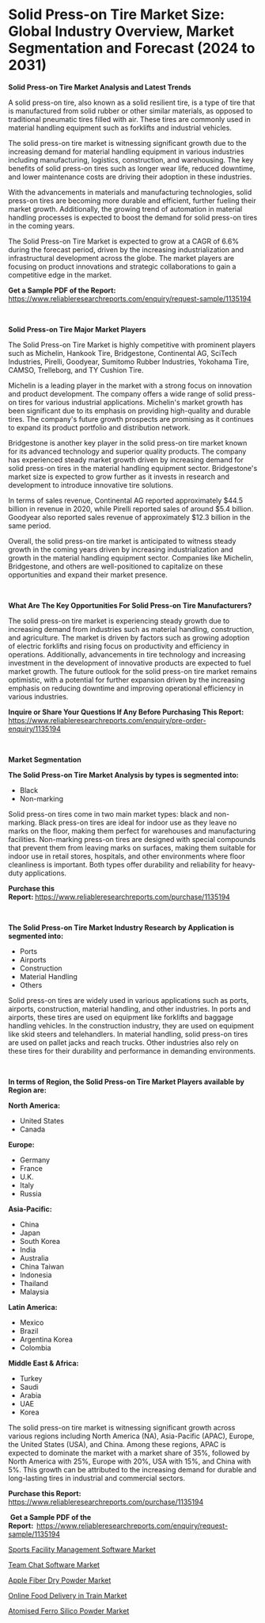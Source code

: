 <p><h1>Solid Press-on Tire Market Size: Global Industry Overview, Market Segmentation and Forecast (2024 to 2031)</h1></p><p><strong>Solid Press-on Tire Market Analysis and Latest Trends</strong></p>
<p><p>A solid press-on tire, also known as a solid resilient tire, is a type of tire that is manufactured from solid rubber or other similar materials, as opposed to traditional pneumatic tires filled with air. These tires are commonly used in material handling equipment such as forklifts and industrial vehicles.</p><p>The solid press-on tire market is witnessing significant growth due to the increasing demand for material handling equipment in various industries including manufacturing, logistics, construction, and warehousing. The key benefits of solid press-on tires such as longer wear life, reduced downtime, and lower maintenance costs are driving their adoption in these industries.</p><p>With the advancements in materials and manufacturing technologies, solid press-on tires are becoming more durable and efficient, further fueling their market growth. Additionally, the growing trend of automation in material handling processes is expected to boost the demand for solid press-on tires in the coming years.</p><p>The Solid Press-on Tire Market is expected to grow at a CAGR of 6.6% during the forecast period, driven by the increasing industrialization and infrastructural development across the globe. The market players are focusing on product innovations and strategic collaborations to gain a competitive edge in the market.</p></p>
<p><strong>Get a Sample PDF of the Report:&nbsp;</strong> <a href="https://www.reliableresearchreports.com/enquiry/request-sample/1135194">https://www.reliableresearchreports.com/enquiry/request-sample/1135194</a></p>
<p>&nbsp;</p>
<p><strong>Solid Press-on Tire Major Market Players</strong></p>
<p><p>The Solid Press-on Tire Market is highly competitive with prominent players such as Michelin, Hankook Tire, Bridgestone, Continental AG, SciTech Industries, Pirelli, Goodyear, Sumitomo Rubber Industries, Yokohama Tire, CAMSO, Trelleborg, and TY Cushion Tire. </p><p>Michelin is a leading player in the market with a strong focus on innovation and product development. The company offers a wide range of solid press-on tires for various industrial applications. Michelin's market growth has been significant due to its emphasis on providing high-quality and durable tires. The company's future growth prospects are promising as it continues to expand its product portfolio and distribution network.</p><p>Bridgestone is another key player in the solid press-on tire market known for its advanced technology and superior quality products. The company has experienced steady market growth driven by increasing demand for solid press-on tires in the material handling equipment sector. Bridgestone's market size is expected to grow further as it invests in research and development to introduce innovative tire solutions.</p><p>In terms of sales revenue, Continental AG reported approximately $44.5 billion in revenue in 2020, while Pirelli reported sales of around $5.4 billion. Goodyear also reported sales revenue of approximately $12.3 billion in the same period.</p><p>Overall, the solid press-on tire market is anticipated to witness steady growth in the coming years driven by increasing industrialization and growth in the material handling equipment sector. Companies like Michelin, Bridgestone, and others are well-positioned to capitalize on these opportunities and expand their market presence.</p></p>
<p>&nbsp;</p>
<p><strong>What Are The Key Opportunities For Solid Press-on Tire Manufacturers?</strong></p>
<p><p>The solid press-on tire market is experiencing steady growth due to increasing demand from industries such as material handling, construction, and agriculture. The market is driven by factors such as growing adoption of electric forklifts and rising focus on productivity and efficiency in operations. Additionally, advancements in tire technology and increasing investment in the development of innovative products are expected to fuel market growth. The future outlook for the solid press-on tire market remains optimistic, with a potential for further expansion driven by the increasing emphasis on reducing downtime and improving operational efficiency in various industries.</p></p>
<p><strong>Inquire or Share Your Questions If Any Before Purchasing This Report:</strong> <a href="https://www.reliableresearchreports.com/enquiry/pre-order-enquiry/1135194">https://www.reliableresearchreports.com/enquiry/pre-order-enquiry/1135194</a></p>
<p>&nbsp;</p>
<p><strong>Market Segmentation</strong></p>
<p><strong>The Solid Press-on Tire Market Analysis by types is segmented into:</strong></p>
<p><ul><li>Black</li><li>Non-marking</li></ul></p>
<p><p>Solid press-on tires come in two main market types: black and non-marking. Black press-on tires are ideal for indoor use as they leave no marks on the floor, making them perfect for warehouses and manufacturing facilities. Non-marking press-on tires are designed with special compounds that prevent them from leaving marks on surfaces, making them suitable for indoor use in retail stores, hospitals, and other environments where floor cleanliness is important. Both types offer durability and reliability for heavy-duty applications.</p></p>
<p><strong>Purchase this Report:&nbsp;</strong><a href="https://www.reliableresearchreports.com/purchase/1135194">https://www.reliableresearchreports.com/purchase/1135194</a></p>
<p>&nbsp;</p>
<p><strong>The Solid Press-on Tire Market Industry Research by Application is segmented into:</strong></p>
<p><ul><li>Ports</li><li>Airports</li><li>Construction</li><li>Material Handling</li><li>Others</li></ul></p>
<p><p>Solid press-on tires are widely used in various applications such as ports, airports, construction, material handling, and other industries. In ports and airports, these tires are used on equipment like forklifts and baggage handling vehicles. In the construction industry, they are used on equipment like skid steers and telehandlers. In material handling, solid press-on tires are used on pallet jacks and reach trucks. Other industries also rely on these tires for their durability and performance in demanding environments.</p></p>
<p>&nbsp;</p>
<p><strong>In terms of Region, the Solid Press-on Tire Market Players available by Region are:</strong></p>
<p>
    <p> <strong> North America: </strong>
        <ul>
            <li>United States</li>
            <li>Canada</li>
        </ul>
        </p> 
    <p> <strong> Europe: </strong>
        <ul>
            <li>Germany</li>
            <li>France</li>
            <li>U.K.</li>
            <li>Italy</li>
            <li>Russia</li>
        </ul>
        </p> 
    <p> <strong> Asia-Pacific: </strong>
        <ul>
            <li>China</li>
            <li>Japan</li>
            <li>South Korea</li>
            <li>India</li>
            <li>Australia</li>
            <li>China Taiwan</li>
            <li>Indonesia</li>
            <li>Thailand</li>
            <li>Malaysia</li>
        </ul>
        </p> 
    <p> <strong> Latin America: </strong>
        <ul>
            <li>Mexico</li>
            <li>Brazil</li>
            <li>Argentina Korea</li>
            <li>Colombia</li>
        </ul>
        </p> 
    <p> <strong> Middle East & Africa: </strong>
        <ul>
            <li>Turkey</li>
            <li>Saudi</li>
            <li>Arabia</li>
            <li>UAE</li>
            <li>Korea</li>
        </ul>
    </p>
    </p>
<p><p>The solid press-on tire market is witnessing significant growth across various regions including North America (NA), Asia-Pacific (APAC), Europe, the United States (USA), and China. Among these regions, APAC is expected to dominate the market with a market share of 35%, followed by North America with 25%, Europe with 20%, USA with 15%, and China with 5%. This growth can be attributed to the increasing demand for durable and long-lasting tires in industrial and commercial sectors.</p></p>
<p><strong>Purchase this Report: </strong><a href="https://www.reliableresearchreports.com/purchase/1135194">https://www.reliableresearchreports.com/purchase/1135194</a></p>
<p>&nbsp;<strong>Get a Sample PDF of the Report:&nbsp;&nbsp;</strong><a href="https://www.reliableresearchreports.com/enquiry/request-sample/1135194">https://www.reliableresearchreports.com/enquiry/request-sample/1135194</a></p>
<p><strong></strong></p>
<p><p><a href="https://medium.com/@juleshahn3456/analyzing-sports-facility-management-software-market-global-industry-perspective-and-forecast-6bec430e5610">Sports Facility Management Software Market</a></p><p><a href="https://medium.com/@juleshahn3456/team-chat-software-market-exploring-market-share-market-trends-and-future-growth-d51dbb42da7d">Team Chat Software Market</a></p><p><a href="https://github.com/gulaimolin/Market-Research-Report-List-3/blob/main/apple-fiber-dry-powder-market.md">Apple Fiber Dry Powder Market</a></p><p><a href="https://medium.com/@juleshahn3456/online-food-delivery-in-train-market-research-report-its-history-and-forecast-2024-to-2031-8313712a733e">Online Food Delivery in Train Market</a></p><p><a href="https://github.com/RoccoManning/Market-Research-Report-List-3/blob/main/atomised-ferro-silico-powder-market.md">Atomised Ferro Silico Powder Market</a></p></p>